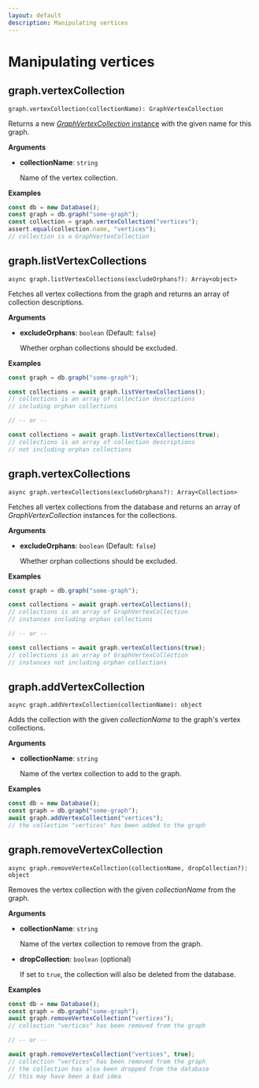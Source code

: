 ```yaml
---
layout: default
description: Manipulating vertices
---
```

# Manipulating vertices

## graph.vertexCollection

`graph.vertexCollection(collectionName): GraphVertexCollection`

Returns a new [_GraphVertexCollection_ instance](js-reference-graph-vertex-collection.html)
with the given name for this graph.

**Arguments**

- **collectionName**: `string`

  Name of the vertex collection.

**Examples**

```js
const db = new Database();
const graph = db.graph("some-graph");
const collection = graph.vertexCollection("vertices");
assert.equal(collection.name, "vertices");
// collection is a GraphVertexCollection
```

## graph.listVertexCollections

`async graph.listVertexCollections(excludeOrphans?): Array<object>`

Fetches all vertex collections from the graph and returns an array of
collection descriptions.

**Arguments**

- **excludeOrphans**: `boolean` (Default: `false`)

  Whether orphan collections should be excluded.

**Examples**

```js
const graph = db.graph("some-graph");

const collections = await graph.listVertexCollections();
// collections is an array of collection descriptions
// including orphan collections

// -- or --

const collections = await graph.listVertexCollections(true);
// collections is an array of collection descriptions
// not including orphan collections
```

## graph.vertexCollections

`async graph.vertexCollections(excludeOrphans?): Array<Collection>`

Fetches all vertex collections from the database and returns an array of
_GraphVertexCollection_ instances for the collections.

**Arguments**

- **excludeOrphans**: `boolean` (Default: `false`)

  Whether orphan collections should be excluded.

**Examples**

```js
const graph = db.graph("some-graph");

const collections = await graph.vertexCollections();
// collections is an array of GraphVertexCollection
// instances including orphan collections

// -- or --

const collections = await graph.vertexCollections(true);
// collections is an array of GraphVertexCollection
// instances not including orphan collections
```

## graph.addVertexCollection

`async graph.addVertexCollection(collectionName): object`

Adds the collection with the given _collectionName_ to the graph's vertex
collections.

**Arguments**

- **collectionName**: `string`

  Name of the vertex collection to add to the graph.

**Examples**

```js
const db = new Database();
const graph = db.graph("some-graph");
await graph.addVertexCollection("vertices");
// the collection "vertices" has been added to the graph
```

## graph.removeVertexCollection

`async graph.removeVertexCollection(collectionName, dropCollection?): object`

Removes the vertex collection with the given _collectionName_ from the graph.

**Arguments**

- **collectionName**: `string`

  Name of the vertex collection to remove from the graph.

- **dropCollection**: `boolean` (optional)

  If set to `true`, the collection will also be deleted from the database.

**Examples**

```js
const db = new Database();
const graph = db.graph("some-graph");
await graph.removeVertexCollection("vertices");
// collection "vertices" has been removed from the graph

// -- or --

await graph.removeVertexCollection("vertices", true);
// collection "vertices" has been removed from the graph
// the collection has also been dropped from the database
// this may have been a bad idea
```
